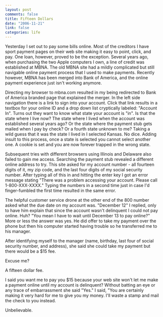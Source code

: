 ```yaml
--- 
layout: post
comments: false
title: Fifteen Dollars
date: "2006-11-21"
link: false
categories: life
---
```

Yesterday I set out to pay some bills online. Most of the creditors I have sport payment pages on their web site making it easy to point, click, and pay. One loan, however, proved to be the exception. Several years ago, when purchasing the two Apple computers I own, a line of credit was established at MBNA. The old MBNA site had a mildly complicated but still navigable online payment process that I used to make payments. Recently however, MBNA has been merged into Bank of America, and the online payment experience just isn't working anymore.

Directing my browser to mbna.com resulted in my being redirected to Bank of America branded page that explained the merger. In the left side navigation there is a link to sign into your account. Click that link results in a textbox for your online ID and a drop down list cryptically labeled: "Account In". Turns out they want to know what state your account is "in". Is that the state where I live now? The state where I lived when the account was established several years ago? Or the state where the payment stub gets mailed when I pay by check? Or a fourth state unknown to me? Taking a wild guess that it was the state I lived in I selected Kansas. No dice. Adding insult to this process, once a state is selected you cannot select another one. A cookie is set and you are now forever trapped in the wrong state.

Subsequent tries with different browsers using Illinois and Delaware also failed to gain me access. Searching the payment stub revealed a different online address to try. This site asked for my account number - all fourteen digits of it, my zip code, and the last four digits of my social security number. After typing all of this in and hitting the enter key I got an error message stating "There was a problem accessing your account. Please call 1-800-XXX-XXXX." Typing the numbers in a second time just in case I'd finger-fumbled the first time resulted in the same error.

The helpful customer service drone at the other end of the 800 number asked what the due date on my account was. "December 12" I replied, only to have him explain that since the account wasn't delinquent I could not pay online. Huh? "You mean I have to wait until December 13 to pay online?" More or less the answer was yes. He did offer to take my payment over the phone but then his computer started having trouble so he transferred me to his manager.

After identifying myself to the manager (name, birthday, last four of social security number, and address), she said she could take my payment but there would be a $15 fee.

Excuse me?

A fifteen dollar fee.

I said you want me to pay you $15 because your web site won't let me make a payment online until my account is delinquent? Without batting an eye or any trace of embarrassment she said "Yes." I said, "You are certainly making it very hard for me to give you my money. I'll waste a stamp and mail the check to you  instead.

Unbelievable.
